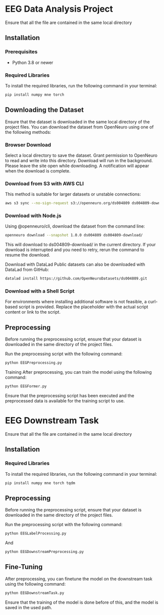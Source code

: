# EEG Data Analysis Project

Ensure that all the file are contained in the same local directory

## Installation

### Prerequisites

- Python 3.8 or newer

### Required Libraries

To install the required libraries, run the following command in your terminal:

```bash
pip install numpy mne torch
```

## Downloading the Dataset

Ensure that the dataset is downloaded in the same local directory of the project files.
You can download the dataset from OpenNeuro using one of the following methods:

### Browser Download

Select a local directory to save the dataset.
Grant permission to OpenNeuro to read and write into this directory.
Download will run in the background. Please leave the site open while downloading.
A notification will appear when the download is complete.

### Download from S3 with AWS CLI
This method is suitable for larger datasets or unstable connections:

```bash
aws s3 sync --no-sign-request s3://openneuro.org/ds004809 ds004809-download/
```
### Download with Node.js
Using @openneuro/cli, download the dataset from the command line:

```bash
openneuro download --snapshot 1.0.0 ds004809 ds004809-download/
```
This will download to ds004809-download/ in the current directory. If your download is interrupted and you need to retry, rerun the command to resume the download.

Download with DataLad
Public datasets can also be downloaded with DataLad from GitHub:

```bash
datalad install https://github.com/OpenNeuroDatasets/ds004809.git
```
### Download with a Shell Script
For environments where installing additional software is not feasible, a curl-based script is provided. Replace the placeholder with the actual script content or link to the script.

## Preprocessing
Before running the preprocessing script, ensure that your dataset is downloaded in the same directory of the project files.

Run the preprocessing script with the following command:

```bash
python EEGPreprocessing.py
```
Training
After preprocessing, you can train the model using the following command:

```bash
python EEGFormer.py
```
Ensure that the preprocessing script has been executed and the preprocessed data is available for the training script to use.

# EEG Downstream Task

Ensure that all the file are contained in the same local directory

## Installation

### Required Libraries

To install the required libraries, run the following command in your terminal:

```bash
pip install numpy mne torch tqdm
```
## Preprocessing
Before running the preprocessing script, ensure that your dataset is downloaded in the same directory of the project files.

Run the preprocessing script with the following command:

```bash
python EEGLabelProcessing.py
```
And

```bash
python EEGDownstreamPreprocessing.py
```


## Fine-Tuning
After preprocessing, you can finetune the model on the downstream task using the following command:

```bash
python EEGDownstreamTask.py
```
Ensure that the training of the model  is done before of this, and the model is saved in the used path.
